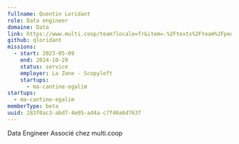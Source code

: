```yaml
---
fullname: Quentin Loridant
role: Data engineer
domaine: Data
link: https://www.multi.coop/team?locale=fr&item=.%2Ftexts%2Fteam%2Fpeople%2FQuentin-Loridant.md
github: qloridant
missions:
  - start: 2023-05-09
    end: 2024-10-29
    status: service
    employer: La Zone - Scopyleft
    startups:
      - ma-cantine-egalim
startups:
  - ma-cantine-egalim
memberType: beta
uuid: 283f0ac3-abd7-4e05-ad4a-c7f46a6d7637
---
```

Data Engineer  Associé chez multi.coop